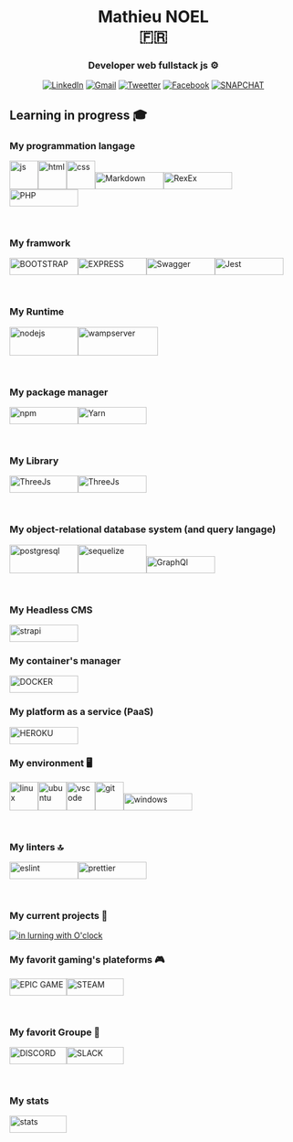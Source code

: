 <h1 align=center> <span>Mathieu NOEL <br> 🇫🇷 </span></h1>

<h3 align=center>  Developer web fullstack js ⚙️  </h3>


<div align=center> 
  
<a href=https://www.linkedin.com/in/mathieu-noel-dev>![LinkedIn](https://img.shields.io/badge/linkedin-%230077B5.svg?style=for-the-badge&logo=linkedin&logoColor=white)</a> <a href=mailto:yzorien@gmail.com>![Gmail](https://img.shields.io/badge/Gmail-D14836?style=for-the-badge&logo=gmail&logoColor=white)</a> <a href=https://twitter.com/MathieuNoeldev>![Tweetter](https://img.shields.io/badge/Twitter-1DA1F2?style=for-the-badge&logo=twitter&logoColor=white)</a> <a href=https://www.facebook.com/NoelMathieudev>![Facebook](https://img.shields.io/badge/Facebook-1877F2?style=for-the-badge&logo=facebook&logoColor=white)</a> <a href=https://www.snapchat.com/add/aluminox>![SNAPCHAT](https://img.shields.io/badge/Snapchat-FFFC00?style=for-the-badge&logo=snapchat&logoColor=white)</a>

</div>
  

## Learning in progress 🎓

### My programmation langage

<img src="https://cdn.svgporn.com/logos/javascript.svg" alt="js" width="50" height="50" title="js"><img src="https://cdn.svgporn.com/logos/html-5.svg" alt="html" width="50" height="50" title="html"><img src="https://cdn.svgporn.com/logos/css-3.svg" alt="css" width="50" height="50" title="css"><img src="https://img.shields.io/badge/Markdown-000000?style=for-the-badge&logo=markdown&logoColor=white" alt="Markdown" width="120" height="30" title="Markdown"><img src="https://encrypted-tbn0.gstatic.com/images?q=tbn:ANd9GcRhRuEb6cCtyNk7Vv43pFbJlBL8pBC3IPrsvA&usqp=CAU" alt="RexEx" width="120" height="30" title="RegEx"><img src="https://img.shields.io/badge/PHP-777BB4?style=for-the-badge&logo=php&logoColor=white" alt="PHP" width="120" height="30" title="PHP">

<br> 

### My framwork 

<img src="https://img.shields.io/badge/Bootstrap-563D7C?style=for-the-badge&logo=bootstrap&logoColor=white" alt="BOOTSTRAP" width="120" height="30" title="BOOTSTRAP"><img src="https://img.shields.io/badge/Express.js-000000?style=for-the-badge&logo=express&logoColor=white" alt="EXPRESS" width="120" height="30" title="EXPRESS"><img src="https://img.shields.io/badge/Swagger-85EA2D?style=for-the-badge&logo=Swagger&logoColor=white" alt="Swagger" width="120" height="30" title="Swagger"><img src="https://img.shields.io/badge/Jest-C21325?style=for-the-badge&logo=jest&logoColor=white" alt="Jest" width="120" height="30" title="Jest">

<br> 

###  My Runtime 

<img src="https://cdn.svgporn.com/logos/nodejs-icon.svg" alt="nodejs" width="120" height="50" title="nodejs"><img src="https://img.shields.io/static/v1?label=healthinesses&message=wampserver&color=pink" alt="wampserver" width="140" height="50" title="wampserver">

<br> 

### My package manager

<img src="https://cdn.svgporn.com/logos/npm-icon.svg" alt="npm" width="120" height="30" title="npm"><img src="https://img.shields.io/badge/Yarn-2C8EBB?style=for-the-badge&logo=yarn&logoColor=white" alt="Yarn" width="120" height="30" title="Yarn">

<br> 

### My Library

<img src="https://img.shields.io/badge/ThreeJs-black?style=for-the-badge&logo=three.js&logoColor=white" alt="ThreeJs" width="120" height="30" title="ThreeJs"><img src="https://img.shields.io/badge/React-20232A?style=for-the-badge&logo=react&logoColor=61DAFB" alt="ThreeJs" width="120" height="30" title="REACT">

<br> 

### My object-relational database system (and query langage)

<img src="https://cdn.svgporn.com/logos/postgresql.svg" alt="postgresql" width="120" height="50" title="postgresql"><img src="https://cdn.svgporn.com/logos/sequelize.svg" alt="sequelize" width="120" height="50" title="sequelize"><img src="https://img.shields.io/badge/GraphQl-E10098?style=for-the-badge&logo=graphql&logoColor=white" alt="GraphQl" width="120" height="30" title="GraphQl">

<br> 

### My Headless CMS

<img src="https://img.shields.io/badge/strapi-2e7eea?style=for-the-badge&logo=strapi&logoColor=white" alt="strapi" width="120" height="30" title="strapi">

<br> 

### My container's manager 


<img src="https://img.shields.io/badge/Docker-2CA5E0?style=for-the-badge&logo=docker&logoColor=white" alt="DOCKER" width="120" height="30" title="DOCKER">

<br>

### My platform as a service (PaaS)

<img src="https://img.shields.io/badge/Heroku-430098?style=for-the-badge&logo=heroku&logoColor=white" alt="HEROKU" width="120" height="30" title="HEROKU">


<br> 

### My environment 🖥️   

<div style={justify-content: center;}>

<img src="https://cdn.svgporn.com/logos/linux-tux.svg" alt="linux" width="50" height="50" margin-right="50" title="linux" padding-right='5'><img src="https://cdn.svgporn.com/logos/ubuntu.svg" alt="ubuntu" width="50"  height="50" padding="5" title="ubuntu" padding-right='5'><img src="https://cdn.svgporn.com/logos/visual-studio-code.svg" alt="vscode" width="50" height="50" padding="5" title="vscode" padding-right='5'><img src="https://cdn.svgporn.com/logos/git-icon.svg" alt="git" width="50" height="50" padding="5" title="git" padding-right='5'><img src="https://img.shields.io/badge/Windows-0078D6?style=for-the-badge&logo=windows&logoColor=white" alt="windows" width="120" height="30" padding="5" title="windows">
  
</div>
 
<br>

### My linters 🔝

<img src="https://img.shields.io/badge/eslint-3A33D1?style=for-the-badge&logo=eslint&logoColor=white" alt="eslint" width="120" height="30" title="eslint"><img src="https://img.shields.io/badge/prettier-1A2C34?style=for-the-badge&logo=prettier&logoColor=F7BA3E" alt="prettier" width="120" height="30" title="prettier">

<br>

### My current projects 🔧  

<a href=https://github.com/MathieuNoel/> ![in lurning with O'clock](https://img.shields.io/badge/in_lurning_with_O'clock-%230077B5.svg?style=for-the-badge) </a>  

### My favorit gaming's plateforms 🎮

<div style={justify-content: center;}>

<img src="https://img.shields.io/badge/Epic%20Games-313131?style=for-the-badge&logo=Epic%20Games&logoColor=white" alt="EPIC GAME" width="100" height="30" margin-right="50" title="EPIC GAME"><img src="https://img.shields.io/badge/Steam-000000?style=for-the-badge&logo=steam&logoColor=white" alt="STEAM" width="100" height="30" margin-right="50" title="STEAM">

</div>

<br>

### My favorit Groupe 🤜

<div style={justify-content: center;}>

<img src="https://img.shields.io/badge/Discord-5865F2?style=for-the-badge&logo=discord&logoColor=white" alt="DISCORD" width="100" height="30" margin-right="50" title="DISCORD"><img src="https://img.shields.io/badge/Slack-4A154B?style=for-the-badge&logo=slack&logoColor=white" alt="SLACK" width="100" height="30" margin-right="50" title="SLACK">

</div>

<br>

### My stats
<div>
  
  <img src="https://github-readme-stats.vercel.app/api/top-langs/?username={MathieuNoel}&theme=blue-green" alt="stats" width="100" height="30" margin-right="50" title="stats">
  
</div>
<br>
